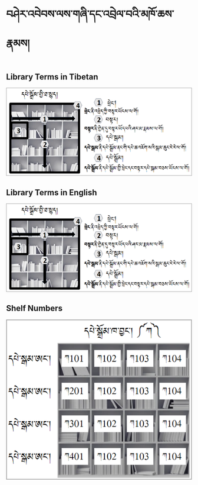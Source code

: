 # བཤེར་འབེབས་ལས་གཞི་དང་འབྲེལ་བའི་མཁོ་ཆས་རྣམས།

## Library Terms in Tibetan

![Alt text](https://raw.githubusercontent.com/tadhondup/tadhon.github.io/main/docs/img/library%20terms.png)

## Library Terms in English

![Alt text](https://raw.githubusercontent.com/tadhondup/tadhon.github.io/main/docs/img/library%20terms.png)

## Shelf Numbers

![Alt text](https://raw.githubusercontent.com/tadhondup/tadhon.github.io/main/docs/img/shelf%20numbers.png)


